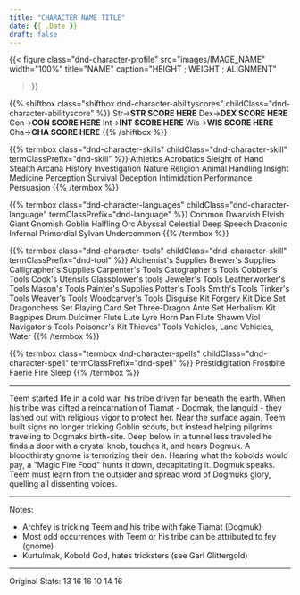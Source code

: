 ```yaml
---
title: "CHARACTER NAME TITLE"
date: {{ .Date }}
draft: false
---
```



{{< figure
  class="dnd-character-profile"
  src="images/IMAGE_NAME"
  width="100%"
  title="NAME"
  caption="HEIGHT ; WEIGHT ; ALIGNMENT"
>}}

{{% shiftbox class="shiftbox dnd-character-abilityscores" childClass="dnd-character-abilityscore" %}}
Str→**STR SCORE HERE**
Dex→**DEX SCORE HERE**
Con→**CON SCORE HERE**
Int→**INT SCORE HERE**
Wis→**WIS SCORE HERE**
Cha→**CHA SCORE HERE**
{{% /shiftbox %}}

{{% termbox class="dnd-character-skills" childClass="dnd-character-skill" termClassPrefix="dnd-skill" %}}
Athletics
Acrobatics
Sleight of Hand
Stealth
Arcana
History
Investigation
Nature
Religion
Animal Handling
Insight
Medicine
Perception
Survival
Deception
Intimidation
Performance
Persuasion
{{% /termbox %}}

{{% termbox class="dnd-character-languages" childClass="dnd-character-language" termClassPrefix="dnd-language" %}}
Common
Dwarvish
Elvish
Giant
Gnomish
Goblin
Halfling
Orc
Abyssal
Celestial
Deep Speech
Draconic
Infernal
Primordial
Sylvan
Undercommon
{{% /termbox %}}

{{% termbox class="dnd-character-tools" childClass="dnd-character-skill" termClassPrefix="dnd-tool" %}}
Alchemist's Supplies
Brewer's Supplies
Calligrapher's Supplies
Carpenter's Tools
Catographer's Tools
Cobbler's Tools
Cook's Utensils
Glassblower's tools
Jeweler's Tools
Leatherworker's Tools
Mason's Tools
Painter's Supplies
Potter's Tools
Smith's Tools
Tinker's Tools
Weaver's Tools
Woodcarver's Tools
Disguise Kit
Forgery Kit
Dice Set
Dragonchess Set
Playing Card Set
Three-Dragon Ante Set
Herbalism Kit
Bagpipes
Drum
Dulcimer
Flute
Lute
Lyre
Horn
Pan Flute
Shawm
Viol
Navigator's Tools
Poisoner's Kit
Thieves' Tools
Vehicles, Land
Vehicles, Water
{{% /termbox %}}

{{% termbox class="termbox dnd-character-spells" childClass="dnd-character-spell" termClassPrefix="dnd-spell" %}}
Prestidigitation
Frostbite
Faerie Fire
Sleep
{{% /termbox %}}

---

Teem started life in a cold war, his tribe driven far beneath the earth.
When his tribe was gifted a reincarnation of Tiamat - Dogmak, the languid - they lashed out with religious vigor to protect her.
Near the surface again, Teem built signs no longer tricking Goblin scouts, but instead helping pilgrims traveling to Dogmaks birth-site.
Deep below in a tunnel less traveled he finds a door with a crystal knob, touches it, and hears Dogmuk.
A bloodthirsty gnome is terrorizing their den.
Hearing what the kobolds would pay, a "Magic Fire Food" hunts it down, decapitating it.
Dogmuk speaks.
Teem must learn from the outsider and spread word of Dogmuks glory, quelling all dissenting voices.

---

Notes:

* Archfey is tricking Teem and his tribe with fake Tiamat (Dogmuk)
* Most odd occurrences with Teem or his tribe can be attributed to fey (gnome)
* Kurtulmak, Kobold God, hates tricksters (see Garl Glittergold)

---

Original Stats: 13 16 16 10 14 16
